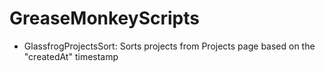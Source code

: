# GreaseMonkeyScripts

- GlassfrogProjectsSort: Sorts projects from Projects page based on the "createdAt" timestamp